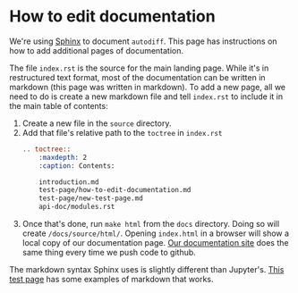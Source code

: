 # How to edit documentation

We're using [Sphinx](https://www.sphinx-doc.org/en/master/) to document `autodiff`. This page has instructions on how to add additional pages of documentation.

The file `index.rst` is the source for the main landing page. While it's in restructured text format, most of the documentation can be written in markdown (this page was written in markdown). To add a new page, all we need to do is create a new markdown file and tell `index.rst` to include it in the main table of contents:
1. Create a new file in the `source` directory.
1. Add that file's relative path to the `toctree` in `index.rst`
    ```rst
    .. toctree::
        :maxdepth: 2
        :caption: Contents:

        introduction.md
        test-page/how-to-edit-documentation.md
        test-page/new-test-page.md
        api-doc/modules.rst
    ```
1. Once that's done, run `make html` from the `docs` directory. Doing so will create `/docs/source/html/`. Opening `index.html` in a browser will show a local copy of our documentation page. [Our documentation site](https://cs207-autodiff.readthedocs.io/en/latest/index.html) does the same thing every time we push code to github.

The markdown syntax Sphinx uses is slightly different than Jupyter's. [This test page](test.md) has some examples of markdown that works.
